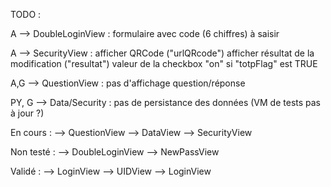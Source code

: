 TODO :

A	--> DoubleLoginView	: formulaire avec code (6 chiffres) à saisir

A	--> SecurityView	: afficher QRCode ("urlQRcode")
				  afficher résultat de la modification ("resultat")
				  valeur de la checkbox "on" si "totpFlag" est TRUE

A,G	--> QuestionView	: pas d'affichage question/réponse

PY, G	--> Data/Security	: pas de persistance des données (VM de tests pas à jour ?)


En cours :
--> QuestionView
--> DataView
--> SecurityView


Non testé :
--> DoubleLoginView
--> NewPassView


Validé :
--> LoginView
--> UIDView
--> LoginView
